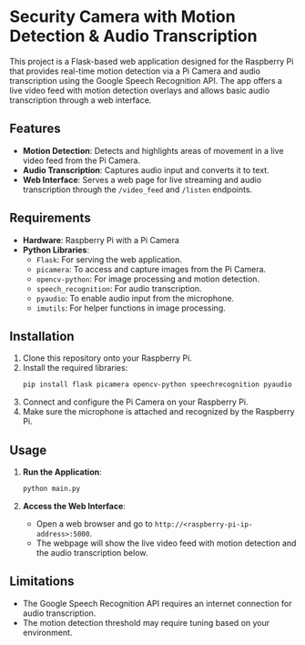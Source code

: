 # Security Camera with Motion Detection & Audio Transcription

This project is a Flask-based web application designed for the Raspberry Pi that provides real-time motion detection via a Pi Camera and audio transcription using the Google Speech Recognition API. The app offers a live video feed with motion detection overlays and allows basic audio transcription through a web interface.

## Features
- **Motion Detection**: Detects and highlights areas of movement in a live video feed from the Pi Camera.
- **Audio Transcription**: Captures audio input and converts it to text.
- **Web Interface**: Serves a web page for live streaming and audio transcription through the `/video_feed` and `/listen` endpoints.

## Requirements
- **Hardware**: Raspberry Pi with a Pi Camera
- **Python Libraries**:
  - `Flask`: For serving the web application.
  - `picamera`: To access and capture images from the Pi Camera.
  - `opencv-python`: For image processing and motion detection.
  - `speech_recognition`: For audio transcription.
  - `pyaudio`: To enable audio input from the microphone.
  - `imutils`: For helper functions in image processing.

## Installation

1. Clone this repository onto your Raspberry Pi.
2. Install the required libraries:
   ```bash
   pip install flask picamera opencv-python speechrecognition pyaudio imutils
   ```
3. Connect and configure the Pi Camera on your Raspberry Pi.
4. Make sure the microphone is attached and recognized by the Raspberry Pi.

## Usage

1. **Run the Application**:
   ```bash
   python main.py
   ```

2. **Access the Web Interface**:
   - Open a web browser and go to `http://<raspberry-pi-ip-address>:5000`.
   - The webpage will show the live video feed with motion detection and the audio transcription below.

## Limitations
- The Google Speech Recognition API requires an internet connection for audio transcription.
- The motion detection threshold may require tuning based on your environment.
